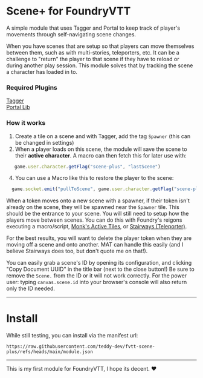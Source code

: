 # Scene+ for FoundryVTT
A simple module that uses Tagger and Portal to keep track of player's movements through self-navigating scene changes.

When you have scenes that are setup so that players can move themselves between them, such as with multi-stories, teleporters, etc. It can be a challenge to "return" the player to that scene if they have to reload or during another play session. This module solves that by tracking the scene a character has loaded in to.

### Required Plugins 
[Tagger](https://foundryvtt.com/packages/tagger)  
[Portal Lib](https://foundryvtt.com/packages/portal-lib)

### How it works
1. Create a tile on a scene and with Tagger, add the tag `Spawner` (this can be changed in settings)
2. When a player loads on this scene, the module will save the scene to their **active character**. A macro can then fetch this for later use with: 
```JavaScript
   game.user.character.getFlag("scene-plus", "lastScene")
```
4. You can use a Macro like this to restore the player to the scene:
```JavaScript
  game.socket.emit("pullToScene", game.user.character.getFlag("scene-plus", "lastScene"), game.user.id);
```
When a token moves onto a new scene with a spawner, if their token isn't already on the scene, they will be spawned near the `Spawner` tile. This should be the entrance to your scene. You will still need to setup how the players move between scenes. You can do this with Foundry's reigons executing a macro/script, [Monk's Active Tiles](https://foundryvtt.com/packages/monks-active-tiles), or [Stairways (Teleporter)](https://foundryvtt.com/packages/stairways).

For the best results, you will want to delete the player token when they are moving off a scene and onto another. MAT can handle this easily (and I believe Stairways does too, but don't quote me on that!).

You can easily grab a scene's ID by opening its configuration, and clicking "Copy Document UUID" in the title bar (next to the close button!) Be sure to remove the `Scene.` from the ID or it will not work correctly. For the power user: typing `canvas.scene.id` into your browser's console will also return only the ID needed.

---

# Install
While still testing, you can install via the manifest url:  
```
https://raw.githubusercontent.com/teddy-dev/fvtt-scene-plus/refs/heads/main/module.json
```

---

This is my first module for FoundryVTT, I hope its decent. ♥
